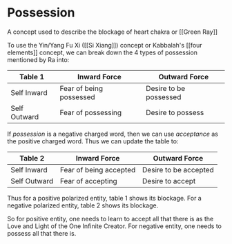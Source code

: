 # Possession
A concept used to describe the blockage of heart chakra or [[Green Ray]]

To use the Yin/Yang Fu Xi ([[Si Xiang]]) concept or Kabbalah's [[four elements]] concept, we can break down the 4 types of possession mentioned by Ra into:

| Table 1      | Inward Force            | Outward Force          |
| ------------ | ----------------------- | ---------------------- |
| Self Inward  | Fear of being possessed | Desire to be possessed |
| Self Outward | Fear of possessing      | Desire to possess      |

If *possession* is a negative charged word, then we can use *acceptance* as the positive charged word. Thus we can update the table to:

| Table 2      | Inward Force           | Outward Force         |
| ------------ | ---------------------- | --------------------- |
| Self Inward  | Fear of being accepted | Desire to be accepted |
| Self Outward | Fear of accepting      | Desire to accept      |

Thus for a positive polarized entity, table 1 shows its blockage. For a negative polarized entity, table 2 shows its blockage. 

So for positive entity, one needs to learn to accept all that there is as the Love and Light of the One Infinite Creator. For negative entity, one needs to possess all that there is.